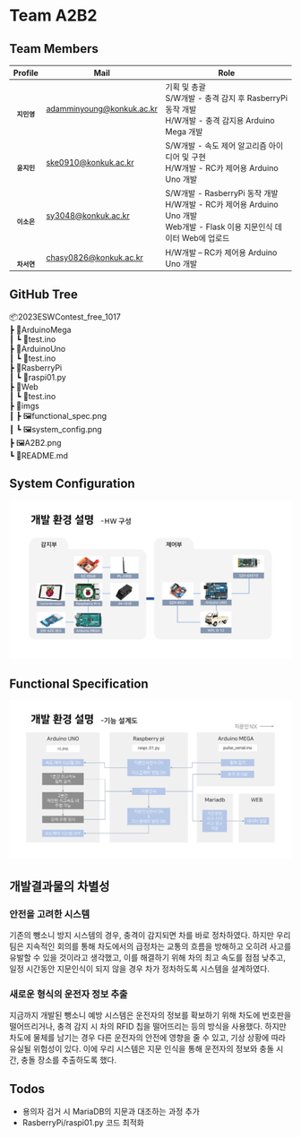 # Team A2B2

## Team Members

| Profile | Mail | Role |
| ------- | ---- | ---- |
| <div align="center"><img src="https://github.com/ESWContest-A2B2/2023ESWContest/assets/141810581/dd8736d0-a3ea-4dae-8b10-202b5c2a2855" width="70px;" alt=""/><br/><sub><b>지민영</b><sub></a></div> | adamminyoung@konkuk.ac.kr | 기획 및 총괄<br/>S/W개발 - 충격 감지 후 RasberryPi 동작 개발<br/>H/W개발 - 충격 감지용 Arduino Mega 개발 |
| <div align="center"><img src="https://github.com/ESWContest-A2B2/2023ESWContest/assets/141810581/da63ace4-d7a5-4b2c-a0b3-79af0bdbb1c0" width="70px;" alt=""/><br/><sub><b>윤지민</b><sub></a></div> | ske0910@konkuk.ac.kr | S/W개발 - 속도 제어 알고리즘 아이디어 및 구현<br/>H/W개발 - RC카 제어용 Arduino Uno 개발 |
| <div align="center"><img src="https://github.com/ESWContest-A2B2/2023ESWContest/assets/141810581/dd8736d0-a3ea-4dae-8b10-202b5c2a2855" width="70px;" alt=""/><br/><sub><b>이소은</b></sub></a></div> | sy3048@konkuk.ac.kr | S/W개발 - RasberryPi 동작 개발<br/>H/W개발 - RC카 제어용 Arduino Uno 개발<br/>Web개발 - Flask 이용 지문인식 데이터 Web에 업로드 |
| <div align="center"><img src="https://github.com/ESWContest-A2B2/2023ESWContest/assets/141810581/dd8736d0-a3ea-4dae-8b10-202b5c2a2855" width="70px;" alt=""/><br/><sub><b>차서연</b></sub></a></div> | chasy0826@konkuk.ac.kr | H/W개발 – RC카 제어용 Arduino Uno 개발 |

## GitHub Tree

📦2023ESWContest_free_1017 <br/>
 ┣ 📂ArduinoMega <br/>
 ┃ ┗ 📜test.ino <br/>
 ┣ 📂ArduinoUno <br/>
 ┃ ┗ 📜test.ino <br/>
 ┣ 📂RasberryPi <br/>
 ┃ ┗ 📜raspi01.py <br/>
 ┣ 📂Web <br/>
 ┃ ┗ 📜test.ino <br/>
 ┣ 📂imgs <br/>
 ┃ ┣ 🖼️functional_spec.png <br/>
 ┃ ┗ 🖼️system_config.png <br/>
 ┣ 🖼️A2B2.png <br/> 
 ┗ 📜README.md

## System Configuration
![](./imgs/system_config.png)

## Functional Specification
![](./imgs/functional_spec.png)

## 개발결과물의 차별성

### 안전을 고려한 시스템
기존의 뺑소니 방지 시스템의 경우, 충격이 감지되면 차를 바로 정차하였다. 하지만 우리 팀은 지속적인 회의를 통해 차도에서의 급정차는 교통의 흐름을 방해하고 오히려 사고를 유발할 수 있을 것이라고 생각했고, 이를 해결하기 위해 차의 최고 속도를 점점 낮추고, 일정 시간동안 지문인식이 되지 않을 경우 차가 정차하도록 시스템을 설계하였다.

### 새로운 형식의 운전자 정보 추출
지금까지 개발된 뺑소니 예방 시스템은 운전자의 정보를 확보하기 위해 차도에 번호판을 떨어뜨리거나, 충격 감지 시 차의 RFID 칩을 떨어뜨리는 등의 방식을 사용했다. 하지만 차도에 물체를 남기는 경우 다른 운전자의 안전에 영향을 줄 수 있고, 기상 상황에 따라 유실될 위험성이 있다. 이에 우리 시스템은 지문 인식을 통해 운전자의 정보와 충돌 시간, 충돌 장소를 추출하도록 했다.

## Todos

- 용의자 검거 시 MariaDB의 지문과 대조하는 과정 추가
- RasberryPi/raspi01.py 코드 최적화
